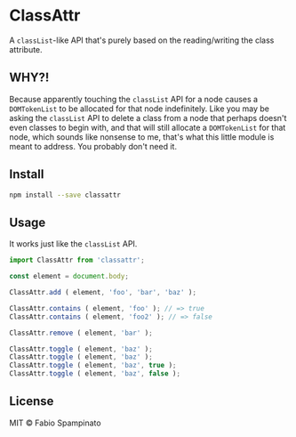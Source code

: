 # ClassAttr

A `classList`-like API that's purely based on the reading/writing the class attribute.

## WHY?!

Because apparently touching the `classList` API for a node causes a `DOMTokenList` to be allocated for that node indefinitely. Like you may be asking the `classList` API to delete a class from a node that perhaps doesn't even classes to begin with, and that will still allocate a `DOMTokenList` for that node, which sounds like nonsense to me, that's what this little module is meant to address. You probably don't need it.

## Install

```sh
npm install --save classattr
```

## Usage

It works just like the `classList` API.

```ts
import ClassAttr from 'classattr';

const element = document.body;

ClassAttr.add ( element, 'foo', 'bar', 'baz' );

ClassAttr.contains ( element, 'foo' ); // => true
ClassAttr.contains ( element, 'foo2' ); // => false

ClassAttr.remove ( element, 'bar' );

ClassAttr.toggle ( element, 'baz' );
ClassAttr.toggle ( element, 'baz' );
ClassAttr.toggle ( element, 'baz', true );
ClassAttr.toggle ( element, 'baz', false );
```

## License

MIT © Fabio Spampinato
